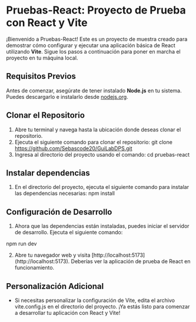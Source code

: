 # Pruebas-React: Proyecto de Prueba con React y Vite
¡Bienvenido a Pruebas-React! Este es un proyecto de muestra creado para demostrar cómo configurar y ejecutar una aplicación básica de React utilizando **Vite**. Sigue los pasos a continuación para poner en marcha el proyecto en tu máquina local.

## Requisitos Previos
Antes de comenzar, asegúrate de tener instalado **Node.js** en tu sistema. Puedes descargarlo e instalarlo desde [nodejs.org](https://nodejs.org/).

## Clonar el Repositorio
1. Abre tu terminal y navega hasta la ubicación donde deseas clonar el repositorio.
2. Ejecuta el siguiente comando para clonar el repositorio:
git clone https://github.com/Sebascode20/GuiLabDPS.git
3. Ingresa al directorio del proyecto usando el comando:
cd pruebas-react

## Instalar dependencias
1. En el directorio del proyecto, ejecuta el siguiente comando para instalar las dependencias necesarias:
npm install

## Configuración de Desarrollo
1. Ahora que las dependencias están instaladas, puedes iniciar el servidor de desarrollo. Ejecuta el siguiente comando:

npm run dev

2. Abre tu navegador web y visita [http://localhost:5173] (http://localhost:5173).
Deberías ver la aplicación de prueba de React en funcionamiento.

## Personalización Adicional
- Si necesitas personalizar la configuración de Vite, edita el archivo vite.config.js en el directorio del proyecto.
¡Ya estás listo para comenzar a desarrollar tu aplicación con React y Vite!